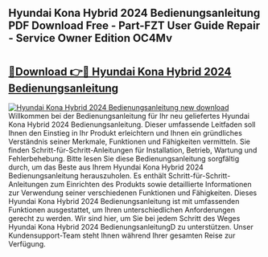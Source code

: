## Hyundai Kona Hybrid 2024 Bedienungsanleitung PDF Download Free - Part-FZT User Guide Repair - Service Owner Edition OC4Mv

# <h2><a href="http://df50tm0.blite.top/?on=Hyundai+Kona+Hybrid+2024+Bedienungsanleitung">🔗Download 👉🔴 Hyundai Kona Hybrid 2024 Bedienungsanleitung</a></h2>

[![Hyundai Kona Hybrid 2024 Bedienungsanleitung new download](https://i.imgur.com/lujVjoI.png)](http://df50tm0.blite.top/?on=Hyundai+Kona+Hybrid+2024+Bedienungsanleitung)
Willkommen bei der Bedienungsanleitung für Ihr neu geliefertes Hyundai Kona Hybrid 2024 Bedienungsanleitung. Dieser umfassende Leitfaden soll Ihnen den Einstieg in Ihr Produkt erleichtern und Ihnen ein gründliches Verständnis seiner Merkmale, Funktionen und Fähigkeiten vermitteln. Sie finden Schritt-für-Schritt-Anleitungen für Installation, Betrieb, Wartung und Fehlerbehebung. Bitte lesen Sie diese Bedienungsanleitung sorgfältig durch, um das Beste aus Ihrem Hyundai Kona Hybrid 2024 Bedienungsanleitung herauszuholen. Es enthält Schritt-für-Schritt-Anleitungen zum Einrichten des Produkts sowie detaillierte Informationen zur Verwendung seiner verschiedenen Funktionen und Fähigkeiten. Dieses Hyundai Kona Hybrid 2024 Bedienungsanleitung ist mit umfassenden Funktionen ausgestattet, um Ihren unterschiedlichen Anforderungen gerecht zu werden. Wir sind hier, um Sie bei jedem Schritt des Weges Hyundai Kona Hybrid 2024 BedienungsanleitungD zu unterstützen. Unser Kundensupport-Team steht Ihnen während Ihrer gesamten Reise zur Verfügung.
